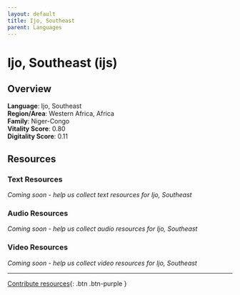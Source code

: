 ```yaml
---
layout: default
title: Ijo, Southeast
parent: Languages
---
```


# Ijo, Southeast (ijs)

## Overview

**Language**: Ijo, Southeast  
**Region/Area**: Western Africa, Africa  
**Family**: Niger-Congo  
**Vitality Score**: 0.80  
**Digitality Score**: 0.11  

## Resources

### Text Resources
*Coming soon - help us collect text resources for Ijo, Southeast*

### Audio Resources
*Coming soon - help us collect audio resources for Ijo, Southeast*

### Video Resources
*Coming soon - help us collect video resources for Ijo, Southeast*

---

[Contribute resources](https://fairtrain.github.io/){: .btn .btn-purple }
